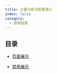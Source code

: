 ```yaml
---
title: 主要功能与配置演示
index: false
category:
  - 使用指南
---
```


## 目录

- [页面展示](page.md)

- [禁用展示](disable.md)
